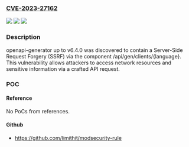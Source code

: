 ### [CVE-2023-27162](https://cve.mitre.org/cgi-bin/cvename.cgi?name=CVE-2023-27162)
![](https://img.shields.io/static/v1?label=Product&message=n%2Fa&color=blue)
![](https://img.shields.io/static/v1?label=Version&message=n%2Fa&color=blue)
![](https://img.shields.io/static/v1?label=Vulnerability&message=n%2Fa&color=brighgreen)

### Description

openapi-generator up to v6.4.0 was discovered to contain a Server-Side Request Forgery (SSRF) via the component /api/gen/clients/{language}. This vulnerability allows attackers to access network resources and sensitive information via a crafted API request.

### POC

#### Reference
No PoCs from references.

#### Github
- https://github.com/limithit/modsecurity-rule

